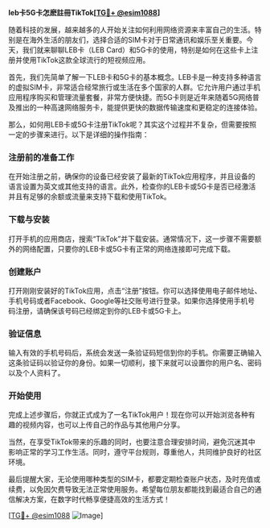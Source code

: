 **leb卡5G卡怎麽註冊TikTok[[TG💪+ @esim1088](https://t.me/s/esim1088)]**

随着科技的发展，越来越多的人开始关注如何利用网络资源来丰富自己的生活。特别是在海外生活的朋友们，选择合适的SIM卡对于日常通讯和娱乐至关重要。今天，我们就来聊聊LEB卡（LEB Card）和5G卡的使用，特别是如何在这些卡上注册并使用TikTok这款全球流行的短视频应用。

首先，我们先简单了解一下LEB卡和5G卡的基本概念。LEB卡是一种支持多种语言的虚拟SIM卡，非常适合经常旅行或生活在多个国家的人群。它允许用户通过手机应用程序购买和管理流量套餐，非常方便快捷。而5G卡则是近年来随着5G网络普及推出的一种高速网络服务卡，能提供更快的数据传输速度和更稳定的连接体验。

那么，如何用LEB卡或5G卡注册TikTok呢？其实这个过程并不复杂，但需要按照一定的步骤来进行。以下是详细的操作指南：

### 注册前的准备工作

在开始注册之前，确保你的设备已经安装了最新的TikTok应用程序，并且设备的语言设置为英文或其他支持的语言。此外，检查你的LEB卡或5G卡是否已经激活并且有足够的余额或流量来支持下载和使用TikTok。

### 下载与安装

打开手机的应用商店，搜索“TikTok”并下载安装。通常情况下，这一步骤不需要额外的网络配置，只要你的LEB卡或5G卡有正常的网络连接即可完成下载。

### 创建账户

打开刚刚安装好的TikTok应用，点击“注册”按钮。你可以选择使用电子邮件地址、手机号码或者Facebook、Google等社交账号进行登录。如果你选择使用手机号码注册，请确保该号码已经绑定到你的LEB卡或5G卡上。

### 验证信息

输入有效的手机号码后，系统会发送一条验证码短信到你的手机。你需要正确输入这条验证码以验证你的身份。如果一切顺利，接下来就可以设置你的用户名、密码以及个人资料了。

### 开始使用

完成上述步骤后，你就正式成为了一名TikTok用户！现在你可以开始浏览各种有趣的视频内容，也可以上传自己的作品与其他用户分享。

当然，在享受TikTok带来的乐趣的同时，也要注意合理安排时间，避免沉迷其中影响正常的学习工作生活。同时，遵守平台规则，尊重他人，共同维护良好的社区环境。

最后提醒大家，无论使用哪种类型的SIM卡，都要定期检查账户状态，及时充值或续费，以免因欠费导致无法正常使用服务。希望每位朋友都能找到最适合自己的通信解决方案，在数字时代畅享便捷高效的生活方式！

[[TG💪+ @esim1088](https://t.me/s/esim1088) ![Image](https://i.postimg.cc/4NQfJmqS/Snipaste-2025-05-13-00-14-12.png)]